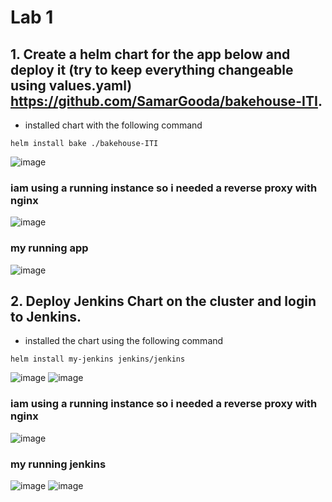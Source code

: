 # Lab 1
## 1. Create a helm chart for the app below and deploy it (try to keep everything changeable using values.yaml) https://github.com/SamarGooda/bakehouse-ITI.
 * installed chart with the following command
 ```
 helm install bake ./bakehouse-ITI
 ```
 ![image](https://user-images.githubusercontent.com/47079437/217108997-6ddb66d9-6aad-449a-aa25-f6458f797e03.png)

  ### iam using a running instance so i needed a reverse proxy with nginx
  
  ![image](https://user-images.githubusercontent.com/47079437/217109292-53ea4ff0-266d-4926-adc0-6ce9151b28ac.png)

### my running app

![image](https://user-images.githubusercontent.com/47079437/217109367-724f7268-2786-430f-b817-fe76204e2b43.png)


## 2. Deploy Jenkins Chart on the cluster and login to Jenkins.

* installed the chart using the following command
```
helm install my-jenkins jenkins/jenkins
```
![image](https://user-images.githubusercontent.com/47079437/217109826-7bc18151-54c9-4497-a37a-848ea1519d79.png)
![image](https://user-images.githubusercontent.com/47079437/217109868-cd0f7419-4fde-4fa1-88c2-72f92034b0bd.png)
### iam using a running instance so i needed a reverse proxy with nginx
 ![image](https://user-images.githubusercontent.com/47079437/217109964-54525f50-9828-4f3e-8969-ee3b4eee8211.png)
### my running jenkins
![image](https://user-images.githubusercontent.com/47079437/217109909-09fcf0e9-cbc2-4a44-9570-d4f68fabd680.png)
![image](https://user-images.githubusercontent.com/47079437/217110030-5a1a6f54-c09c-42b1-a005-3057e44bf32d.png)

